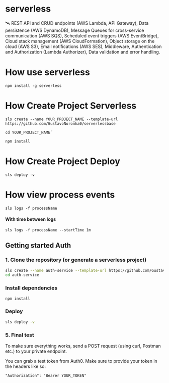 # serverless

🛰️ REST API and CRUD endpoints (AWS Lambda, API Gateway), Data persistence (AWS DynamoDB), Message Queues for cross-service communication (AWS SQS), Scheduled event triggers (AWS EventBridge), Cloud stack management (AWS CloudFormation), Object storage on the cloud (AWS S3), Email notifications (AWS SES), Middleware, Authentication and Authorization (Lambda Authorizer), Data validation and error handling.

# How use serverless

```
npm install -g serverless
```

# How Create Project Serverless

```
sls create --name YOUR_PROJECT_NAME --template-url https://github.com/GustavoNoronha0/serverlessbase

cd YOUR_PROJECT_NAME`

npm install
```

# How Create Project Deploy

```
sls deploy -v
```

# How view process events

```
sls logs -f processName
```

#### With time between logs

```
sls logs -f processName --startTime 1m
```

## Getting started Auth

### 1. Clone the repository (or generate a serverless project)

```sh
sls create --name auth-service --template-url https://github.com/GustavoNoronha0/serverless-auth
cd auth-service
```

### Install dependencies

```sh
npm install
```

### Deploy

```sh
sls deploy -v
```

### 5. Final test

To make sure everything works, send a POST request (using curl, Postman etc.) to your private endpoint.

You can grab a test token from Auth0. Make sure to provide your token in the headers like so:

```
"Authorization": "Bearer YOUR_TOKEN"
```
